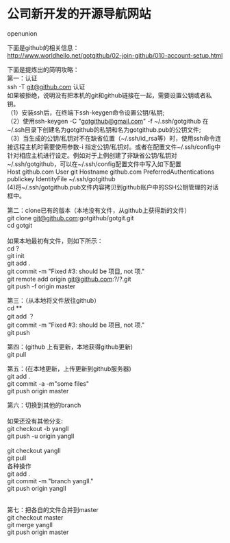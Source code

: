 公司新开发的开源导航网站
=========
openunion

下面是github的相关信息：<br />
http://www.worldhello.net/gotgithub/02-join-github/010-account-setup.html<br />

下面是提炼出的简明攻略：<br />
第一：认证<br />
ssh -T git@github.com 认证<br />
如果被拒绝，说明没有把本机的git和github链接在一起，需要设置公钥或者私钥。<br />
（1）安装ssh后，在终端下ssh-keygen命令设置公钥/私钥;<br />
（2）使用ssh-keygen -C "gotgithub@gmail.com" -f ~/.ssh/gotgithub 在~/.ssh目录下创建名为gotgithub的私钥和名为gotgithub.pub的公钥文件;<br />
（3）当生成的公钥/私钥对不在缺省位置（~/.ssh/id_rsa等）时，使用ssh命令连接远程主机时需要使用参数-i <filename>指定公钥/私钥对。或者在配置文件~/.ssh/config中针对相应主机进行设定。例如对于上例创建了非缺省公钥/私钥对~/.ssh/gotgithub，可以在~/.ssh/config配置文件中写入如下配置<br />
  Host github.com
  User git
  Hostname github.com
  PreferredAuthentications publickey
  IdentityFile ~/.ssh/gotgithub
<br />
(4)将~/.ssh/gotgithub.pub文件内容拷贝到github账户中的SSH公钥管理的对话框中。
<br />

第二：clone已有的版本（本地没有文件，从github上获得新的文件）<br />
git clone git@github.com:gotgithub/gotgit.git<br />
cd gotgit<br />
<br />
如果本地最初有文件，则如下所示：<br />
cd ?<br />
git init<br />
git add .<br />
git commit -m "Fixed #3: should be 项目, not 项."  <br />
git remote add origin git@github.com:?/?.git<br />
git push -f origin master<br />

第三：（从本地将文件放往github）<br />
cd **<br />
git add ？ <br />
git commit -m "Fixed #3: should be 项目, not 项."  <br />
git push<br />



第四：(github 上有更新，本地获得github更新)<br />
git pull

第五：(在本地更新，上传更新到github服务器)<br />
git add .  <br />
git commit -a -m"some files" <br />
git push origin master <br />

第六：切换到其他的branch<br />
<br />如果还没有其他分支:<br />git checkout -b yangll<br />git push -u origin yangll<br />
<br />
git checkout  yangll<br />
git pull<br />
各种操作<br />
git  add .<br />
git commit -m "branch yangll."<br />
git push origin yangll<br />
<br />

第七：把各自的文件合并到master<br />
git checkout master<br />
git merge yangll<br />
git push origin master<br />


